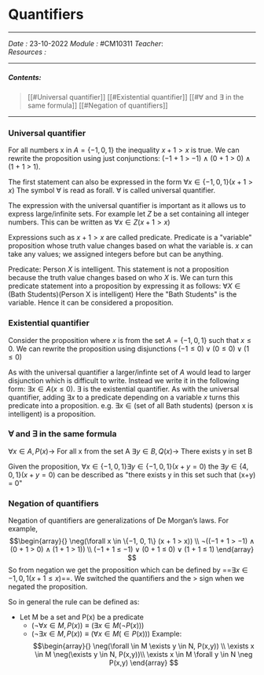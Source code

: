 # Quantifiers
---
*Date :*  23-10-2022 
*Module :* #CM10311 
*Teacher*:  
*Resources :*

---
##### Contents: 
> [[#Universal quantifier]]
> [[#Existential quantifier]]
> [[#∀ and ∃ in the same formula]]
> [[#Negation of quantifiers]] 
--- 

### Universal quantifier

For all numbers x in $A = \{-1, 0, 1 \}$ the inequality $x+1>x$ is true. 
We can rewrite the proposition using just conjunctions: (−1 + 1 > −1) ∧ (0 + 1 > 0) ∧ (1 + 1 > 1).

The first statement can also be expressed in the form $∀x ∈ \{−1, 0, 1\}(x + 1 > x)$
The symbol $\forall$ is read as forall. $\forall$ is called universal quantifier. 

The expression with the universal quantifier is important as it allows us to express large/infinite sets. For example let $Z$ be a set containing all integer numbers. This can be written as $∀x ∈ Z(x + 1 > x)$ 

Expressions such as $x+1 > x$ are called predicate. Predicate  is a "variable" proposition whose truth value changes based on what the variable is. $x$ can take any values; we assigned integers before but can be anything. 

Predicate: Person $X$ is intelligent. This statement is not a proposition because the truth value changes based on who $X$ is. We can turn this predicate statement into a proposition by expressing it as follows: 
	$\forall X \in (\text{Bath Students})\text{(Person X is intelligent)}$
	Here the "Bath Students" is the variable. Hence it can be considered a proposition.

### Existential quantifier
Consider the proposition where $x$ is from the set $A = \{-1,0,1\}$ such that $x\le0$. We can rewrite the proposition using disjunctions $(−1 ≤ 0) ∨ (0 ≤ 0) ∨ (1 ≤ 0)$ 

As with the universal quantifier a larger/infinte set of $A$ would lead to larger disjunction which is difficult to write. Instead we write it in the following form: $\exists x \in A(x \le 0)$. 
∃ is the existential quantifier. As with the universal quantifier, adding $∃x$ to a predicate depending on a variable $x$ turns this predicate into a proposition.
e.g. $∃x ∈ \text{(set of all Bath students) (person x is intelligent)}$ is a proposition. 


### ∀ and ∃ in the same formula

$\forall x \in A, P(x) \rightarrow$ For all x from the set A 
$\exists y \in B, Q(x) \rightarrow$ There exists y in set B 

Given the proposition, $\forall x \in\{-1,0,1\} \exists y \in \{-1,0,1\}(x+y=0)$ the $\exists y \in \{4,0,1\}(x+y=0)$  can be described as "there exists y in this set such that (x+y) = 0"

### Negation of quantifiers
Negation of quantifiers are generalizations of De Morgan’s laws. For example,
$$\begin{array}{}
\neg(\forall x \in \{−1, 0, 1\} (x + 1 > x)) \\
¬((−1 + 1 > −1) ∧ (0 + 1 > 0) ∧ (1 + 1 > 1)) \\
(−1 + 1 ≤ −1) ∨ (0 + 1 ≤ 0) ∨ (1 + 1 ≤ 1)
\end{array}
$$
So from negation we get the proposition which can be defined by ==$∃x ∈ {−1, 0, 1}(x + 1 ≤ x)$==. 
We switched the quantifiers and the > sign when we negated the proposition. 

So in general the rule can be defined as:
- Let M be a set and P(x) be a predicate
	- $(\neg \forall x \in M, P(x)) \equiv (∃x \in M (\neg P(x)))$
	- $(\neg ∃x \in M, P(x)) \equiv (\forall x \in M (\in P(x)))$
Example: 
	$$\begin{array}{}
	\neg(\forall \in M \exists y \in N, P(x,y)) \\
	\exists x \in M \neg(\exists y \in N, P(x,y))\\
	\exists x \in M \forall y \in N \neg P(x,y)
	\end{array} $$
